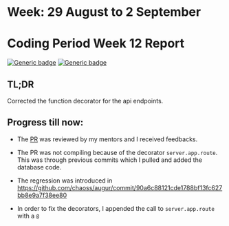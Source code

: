 # Week: 29 August to 2 September
# Coding Period Week 12 Report
[![Generic badge](https://img.shields.io/badge/Status-Done-<>.svg)](https://shields.io/)
[![Generic badge](https://img.shields.io/badge/Last_Updated_(IST)-September_1,_2022-e10b95.svg)](https://shields.io/)

## TL;DR
Corrected the function decorator for the api endpoints.

## Progress till now:
- The [PR](https://github.com/chaoss/augur/pull/1953) was reviewed by my mentors and I received feedbacks.
- The PR was not compiling because of the decorator `server.app.route`. This was through previous commits which I pulled and added the database code. 

- The regression was introduced in https://github.com/chaoss/augur/commit/90a6c88121cde1788bf13fc627bb8e9a7f38ee80

- In order to fix the decorators, I appended the call to `server.app.route` with a `@`